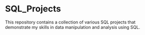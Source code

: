 # SQL_Projects

This repository contains a collection of various SQL projects that demonstrate my skills in data manipulation and analysis using SQL.
